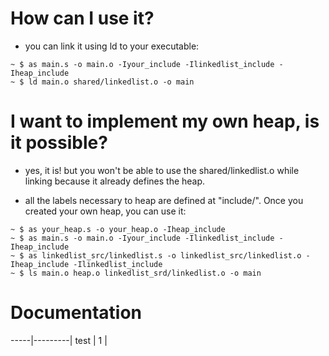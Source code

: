 # How can I use it?
* you can link it using ld to your executable:
```
~ $ as main.s -o main.o -Iyour_include -Ilinkedlist_include -Iheap_include
~ $ ld main.o shared/linkedlist.o -o main
```

# I want to implement my own heap, is it possible?
* yes, it is! but you won't be able to use the shared/linkedlist.o while linking because it already defines the heap.

* all the labels necessary to heap are defined at "include/". Once you created your own heap, you can use it:
```
~ $ as your_heap.s -o your_heap.o -Iheap_include
~ $ as main.s -o main.o -Iyour_include -Ilinkedlist_include -Iheap_include
~ $ as linkedlist_src/linkedlist.s -o linkedlist_src/linkedlist.o -Iheap_include -Ilinkedlist_include
~ $ ls main.o heap.o linkedlist_srd/linkedlist.o -o main
```

# Documentation
-----|---------|
test |    1    |
